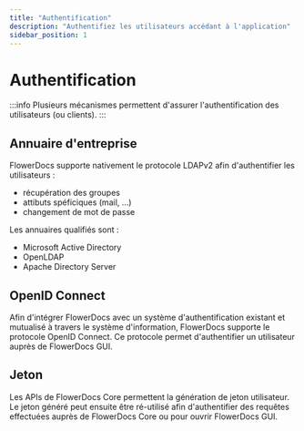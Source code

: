 ```yaml
---
title: "Authentification"
description: "Authentifiez les utilisateurs accédant à l'application"
sidebar_position: 1
---
```


# Authentification

:::info
Plusieurs mécanismes permettent d'assurer l'authentification des utilisateurs (ou clients).
:::

## Annuaire d'entreprise

FlowerDocs supporte nativement le protocole LDAPv2 afin d'authentifier les utilisateurs :  

* récupération des groupes
* attibuts spéficiques (mail, ...)
* changement de mot de passe 
 
Les annuaires qualifiés sont : 

* Microsoft Active Directory 
* OpenLDAP
* Apache Directory Server

## OpenID Connect

Afin d'intégrer FlowerDocs avec un système d'authentification existant et mutualisé à travers le système d'information, FlowerDocs supporte le protocole OpenID Connect. 
Ce protocole permet d'authentifier un utilisateur auprès de FlowerDocs GUI. 

## Jeton

Les APIs de FlowerDocs Core permettent la génération de jeton utilisateur. Le jeton généré peut ensuite être ré-utilisé afin d'authentifier des requêtes effectuées auprès de FlowerDocs Core ou pour ouvrir FlowerDocs GUI.